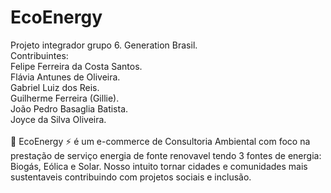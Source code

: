 # EcoEnergy 
Projeto integrador grupo 6. Generation Brasil.
<br>Contribuintes:
<br>Felipe Ferreira da Costa Santos.
<br>Flávia Antunes de Oliveira.
<br>Gabriel Luiz dos Reis.
<br>Guilherme Ferreira (Gillie).
<br>João Pedro Basaglia Batista.
<br>Joyce da Silva Oliveira.
<br>
<br>🌱 EcoEnergy ⚡ é um e-commerce de Consultoria Ambiental com foco na prestação de serviço energia de fonte renovavel tendo 3 fontes de energia: Biogás, Eólica e Solar. Nosso intuito tornar cidades e comunidades mais sustentaveis contribuindo com projetos sociais e inclusão.

